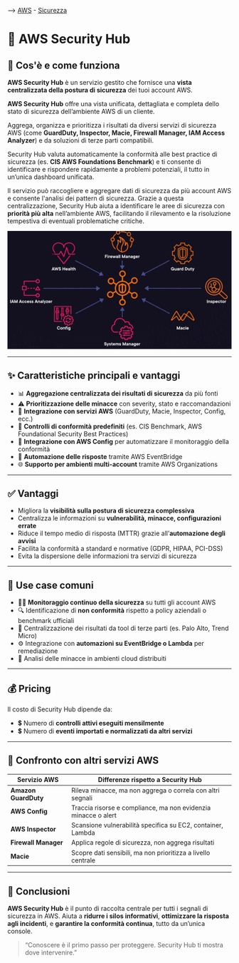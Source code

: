 --> [AWS](/00-Intro/AWS.md)  -  [Sicurezza](/09-Sicurezza-Compliance-Governance/Sicurezza-Compliance-Governance.md)
# 🧠 AWS Security Hub

## 📘 Cos'è e come funziona

**AWS Security Hub** è un servizio gestito che fornisce una **vista centralizzata della postura di sicurezza** dei tuoi account AWS. 

**AWS Security Hub** offre una vista unificata, dettagliata e completa dello stato di sicurezza dell’ambiente AWS di un cliente.

Aggrega, organizza e prioritizza i risultati da diversi servizi di sicurezza AWS (come **GuardDuty, Inspector, Macie, Firewall Manager, IAM Access Analyzer**) e da soluzioni di terze parti compatibili.

Security Hub valuta automaticamente la conformità alle best practice di sicurezza (es. **CIS AWS Foundations Benchmark**) e ti consente di identificare e rispondere rapidamente a problemi potenziali, il tutto in un’unica dashboard unificata.

Il servizio può raccogliere e aggregare dati di sicurezza da più account AWS e consente l'analisi dei pattern di sicurezza. 
Grazie a questa centralizzazione, Security Hub aiuta a identificare le aree di sicurezza con **priorità più alta** nell’ambiente AWS, facilitando il rilevamento e la risoluzione tempestiva di eventuali problematiche critiche.

![Security Hub](/09-Sicurezza-Compliance-Governance/img/security-hub.png)

---

## ✨ Caratteristiche principali e vantaggi

- 📊 **Aggregazione centralizzata dei risultati di sicurezza** da più fonti
- ⚠️ **Prioritizzazione delle minacce** con severity, stato e raccomandazioni
- 🧩 **Integrazione con servizi AWS** (GuardDuty, Macie, Inspector, Config, ecc.)
- 🧪 **Controlli di conformità predefiniti** (es. CIS Benchmark, AWS Foundational Security Best Practices)
- 🔁 **Integrazione con AWS Config** per automatizzare il monitoraggio della conformità
- 🔔 **Automazione delle risposte** tramite AWS EventBridge
- 🌐 **Supporto per ambienti multi-account** tramite AWS Organizations

---

## ✅ Vantaggi

- Migliora la **visibilità sulla postura di sicurezza complessiva**
- Centralizza le informazioni su **vulnerabilità, minacce, configurazioni errate**
- Riduce il tempo medio di risposta (MTTR) grazie all’**automazione degli avvisi**
- Facilita la conformità a standard e normative (GDPR, HIPAA, PCI-DSS)
- Evita la dispersione delle informazioni tra servizi di sicurezza

---

## 🚀 Use case comuni

- 🕵️‍♀️ **Monitoraggio continuo della sicurezza** su tutti gli account AWS
- 🔍 Identificazione di **non conformità** rispetto a policy aziendali o benchmark ufficiali
- 📡 Centralizzazione dei risultati da tool di terze parti (es. Palo Alto, Trend Micro)
- ⚙️ Integrazione con **automazioni su EventBridge o Lambda** per remediazione
- 🧠 Analisi delle minacce in ambienti cloud distribuiti

---

## 💰 Pricing

Il costo di Security Hub dipende da:

- 💲 Numero di **controlli attivi eseguiti mensilmente**
- 💲 Numero di **eventi importati e normalizzati da altri servizi**


---

## 🔄 Confronto con altri servizi AWS

| Servizio AWS          | Differenze rispetto a Security Hub                              |
|------------------------|------------------------------------------------------------------|
| **Amazon GuardDuty**  | Rileva minacce, ma non aggrega o correla con altri segnali       |
| **AWS Config**        | Traccia risorse e compliance, ma non evidenzia minacce o alert   |
| **AWS Inspector**     | Scansione vulnerabilità specifica su EC2, container, Lambda      |
| **Firewall Manager**  | Applica regole di sicurezza, non aggrega risultati               |
| **Macie**             | Scopre dati sensibili, ma non prioritizza a livello centrale     |

---

## 📌 Conclusioni

**AWS Security Hub** è il punto di raccolta centrale per tutti i segnali di sicurezza in AWS. Aiuta a **ridurre i silos informativi**, **ottimizzare la risposta agli incidenti**, e **garantire la conformità continua**, tutto da un’unica console.

> “Conoscere è il primo passo per proteggere. Security Hub ti mostra dove intervenire.”

